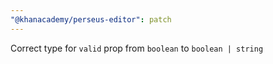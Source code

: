 ```yaml
---
"@khanacademy/perseus-editor": patch
---
```


Correct type for `valid` prop from `boolean` to `boolean | string`
